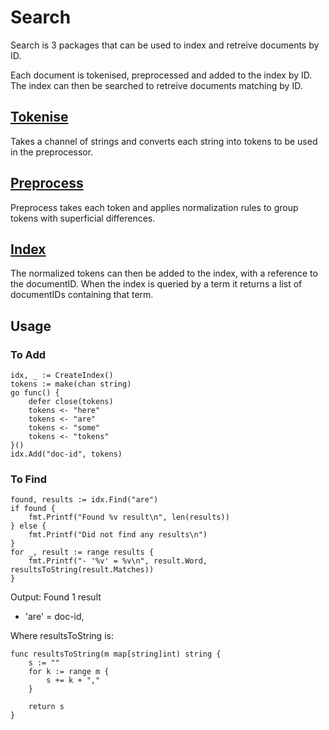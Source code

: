 # Search

Search is 3 packages that can be used to index and retreive documents by ID.

Each document is tokenised, preprocessed and added to the index by ID.
The index can then be searched to retreive documents matching by ID.

## [Tokenise](tokenise)

Takes a channel of strings and converts each string into tokens to be used in the preprocessor.

## [Preprocess](preprocess)

Preprocess takes each token and applies normalization rules to group tokens with superficial differences.

## [Index](index)

The normalized tokens can then be added to the index, with a reference to the documentID.
When the index is queried by a term it returns a list of documentIDs containing that term.

## Usage

### To Add

```
idx, _ := CreateIndex()
tokens := make(chan string)
go func() {
    defer close(tokens)
    tokens <- "here"
    tokens <- "are"
    tokens <- "some"
    tokens <- "tokens"
}()
idx.Add("doc-id", tokens)
```

### To Find

```
found, results := idx.Find("are")
if found {
    fmt.Printf("Found %v result\n", len(results))
} else {
    fmt.Printf("Did not find any results\n")
}
for _, result := range results {
    fmt.Printf("- '%v' = %v\n", result.Word, resultsToString(result.Matches))
}
```

Output: 
Found 1 result
- 'are' = doc-id,

Where resultsToString is:
```
func resultsToString(m map[string]int) string {
	s := ""
	for k := range m {
		s += k + ","
	}

	return s
}
```
